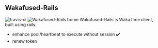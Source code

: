Wakafused-Rails
---
![travis-ci](https://api.travis-ci.org/VicoErv/wakafused-rails.svg?branch=master)
![Wakafused-Rails home](https://raw.githubusercontent.com/VicoErv/wakafused-rails/master/screenshot/wakafused-scratch.png "Wakafused-Rails")
Wakafused-Rails is WakaTime client, built using rails.

 - enhance pool/heartbeat to execute without session :heavy_check_mark:
 - renew token
